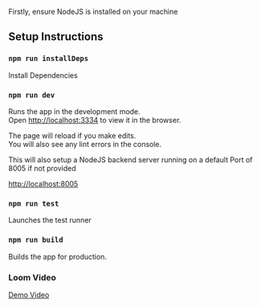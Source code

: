 Firstly, ensure NodeJS is installed on your machine

## Setup Instructions

### `npm run installDeps`

Install Dependencies

### `npm run dev`

Runs the app in the development mode.<br>
Open [http://localhost:3334](http://localhost:3334) to view it in the browser.

The page will reload if you make edits.<br>
You will also see any lint errors in the console.

This will also setup a NodeJS backend server running on a default Port of 8005 if not provided<br>

[http://localhost:8005](http://localhost:8005)

### `npm run test`

Launches the test runner

### `npm run build`

Builds the app for production.

### Loom Video

[Demo Video](https://www.loom.com/share/31b88cdcf05441c5b0bb124e3127b6fe)
